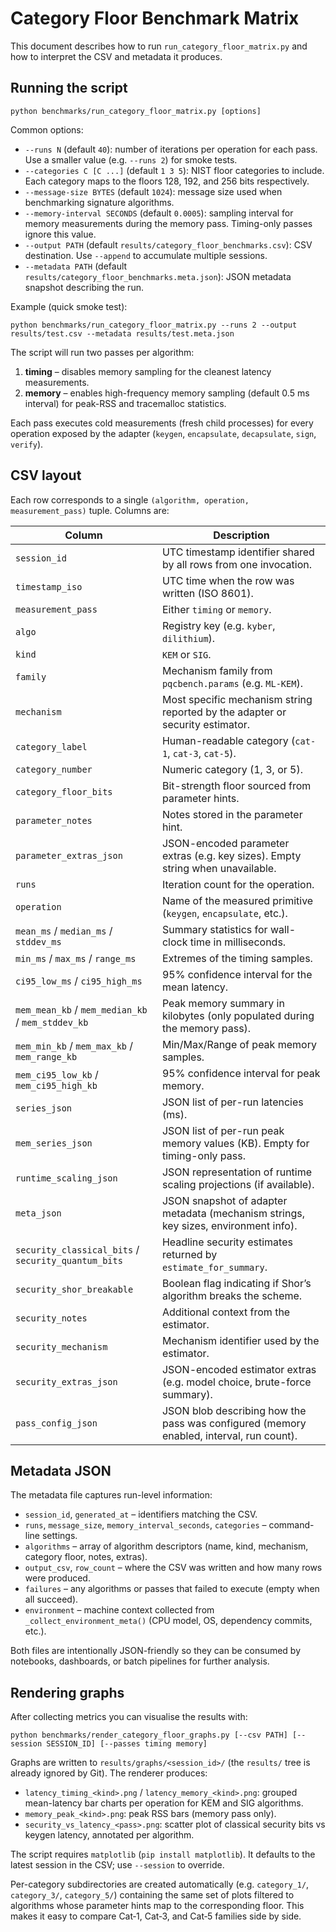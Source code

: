 # Category Floor Benchmark Matrix

This document describes how to run `run_category_floor_matrix.py` and how to interpret the CSV and metadata it produces.

## Running the script

```
python benchmarks/run_category_floor_matrix.py [options]
```

Common options:
- `--runs N` (default `40`): number of iterations per operation for each pass. Use a smaller value (e.g. `--runs 2`) for smoke tests.
- `--categories C [C ...]` (default `1 3 5`): NIST floor categories to include. Each category maps to the floors 128, 192, and 256 bits respectively.
- `--message-size BYTES` (default `1024`): message size used when benchmarking signature algorithms.
- `--memory-interval SECONDS` (default `0.0005`): sampling interval for memory measurements during the memory pass. Timing-only passes ignore this value.
- `--output PATH` (default `results/category_floor_benchmarks.csv`): CSV destination. Use `--append` to accumulate multiple sessions.
- `--metadata PATH` (default `results/category_floor_benchmarks.meta.json`): JSON metadata snapshot describing the run.

Example (quick smoke test):
```
python benchmarks/run_category_floor_matrix.py --runs 2 --output results/test.csv --metadata results/test.meta.json
```

The script will run two passes per algorithm:
1. **timing** – disables memory sampling for the cleanest latency measurements.
2. **memory** – enables high-frequency memory sampling (default 0.5 ms interval) for peak-RSS and tracemalloc statistics.

Each pass executes cold measurements (fresh child processes) for every operation exposed by the adapter (`keygen`, `encapsulate`, `decapsulate`, `sign`, `verify`).

## CSV layout

Each row corresponds to a single `(algorithm, operation, measurement_pass)` tuple. Columns are:

| Column | Description |
| --- | --- |
| `session_id` | UTC timestamp identifier shared by all rows from one invocation. |
| `timestamp_iso` | UTC time when the row was written (ISO 8601). |
| `measurement_pass` | Either `timing` or `memory`. |
| `algo` | Registry key (e.g. `kyber`, `dilithium`). |
| `kind` | `KEM` or `SIG`. |
| `family` | Mechanism family from `pqcbench.params` (e.g. `ML-KEM`). |
| `mechanism` | Most specific mechanism string reported by the adapter or security estimator. |
| `category_label` | Human-readable category (`cat-1`, `cat-3`, `cat-5`). |
| `category_number` | Numeric category (1, 3, or 5). |
| `category_floor_bits` | Bit-strength floor sourced from parameter hints. |
| `parameter_notes` | Notes stored in the parameter hint. |
| `parameter_extras_json` | JSON-encoded parameter extras (e.g. key sizes). Empty string when unavailable. |
| `runs` | Iteration count for the operation. |
| `operation` | Name of the measured primitive (`keygen`, `encapsulate`, etc.). |
| `mean_ms` / `median_ms` / `stddev_ms` | Summary statistics for wall-clock time in milliseconds. |
| `min_ms` / `max_ms` / `range_ms` | Extremes of the timing samples. |
| `ci95_low_ms` / `ci95_high_ms` | 95% confidence interval for the mean latency. |
| `mem_mean_kb` / `mem_median_kb` / `mem_stddev_kb` | Peak memory summary in kilobytes (only populated during the memory pass). |
| `mem_min_kb` / `mem_max_kb` / `mem_range_kb` | Min/Max/Range of peak memory samples. |
| `mem_ci95_low_kb` / `mem_ci95_high_kb` | 95% confidence interval for peak memory. |
| `series_json` | JSON list of per-run latencies (ms). |
| `mem_series_json` | JSON list of per-run peak memory values (KB). Empty for timing-only pass. |
| `runtime_scaling_json` | JSON representation of runtime scaling projections (if available). |
| `meta_json` | JSON snapshot of adapter metadata (mechanism strings, key sizes, environment info). |
| `security_classical_bits` / `security_quantum_bits` | Headline security estimates returned by `estimate_for_summary`. |
| `security_shor_breakable` | Boolean flag indicating if Shor’s algorithm breaks the scheme. |
| `security_notes` | Additional context from the estimator. |
| `security_mechanism` | Mechanism identifier used by the estimator. |
| `security_extras_json` | JSON-encoded estimator extras (e.g. model choice, brute-force summary). |
| `pass_config_json` | JSON blob describing how the pass was configured (memory enabled, interval, run count).

## Metadata JSON

The metadata file captures run-level information:
- `session_id`, `generated_at` – identifiers matching the CSV.
- `runs`, `message_size`, `memory_interval_seconds`, `categories` – command-line settings.
- `algorithms` – array of algorithm descriptors (name, kind, mechanism, category floor, notes, extras).
- `output_csv`, `row_count` – where the CSV was written and how many rows were produced.
- `failures` – any algorithms or passes that failed to execute (empty when all succeed).
- `environment` – machine context collected from `_collect_environment_meta()` (CPU model, OS, dependency commits, etc.).

Both files are intentionally JSON-friendly so they can be consumed by notebooks, dashboards, or batch pipelines for further analysis.

## Rendering graphs

After collecting metrics you can visualise the results with:

```
python benchmarks/render_category_floor_graphs.py [--csv PATH] [--session SESSION_ID] [--passes timing memory]
```

Graphs are written to `results/graphs/<session_id>/` (the `results/` tree is already ignored by Git). The renderer produces:

- `latency_timing_<kind>.png` / `latency_memory_<kind>.png`: grouped mean-latency bar charts per operation for KEM and SIG algorithms.
- `memory_peak_<kind>.png`: peak RSS bars (memory pass only).
- `security_vs_latency_<pass>.png`: scatter plot of classical security bits vs keygen latency, annotated per algorithm.

The script requires `matplotlib` (`pip install matplotlib`). It defaults to the latest session in the CSV; use `--session` to override.

Per-category subdirectories are created automatically (e.g. `category_1/`, `category_3/`, `category_5/`) containing the same set of plots filtered to algorithms whose parameter hints map to the corresponding floor. This makes it easy to compare Cat‑1, Cat‑3, and Cat‑5 families side by side.
